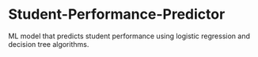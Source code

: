 # Student-Performance-Predictor
ML model that predicts student performance using logistic regression and decision tree algorithms.
